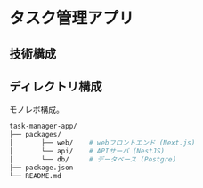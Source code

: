 # タスク管理アプリ

## 技術構成

## ディレクトリ構成

モノレポ構成。

```sh
task-manager-app/
├── packages/
│       ├── web/    # webフロントエンド (Next.js)
│       └── api/    # APIサーバ (NestJS)
│       └── db/     # データベース (Postgre)
├── package.json
└── README.md

```
